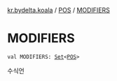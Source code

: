 [kr.bydelta.koala](../index.md) / [POS](index.md) / [MODIFIERS](./-m-o-d-i-f-i-e-r-s.md)

# MODIFIERS

`val MODIFIERS: `[`Set`](https://kotlinlang.org/api/latest/jvm/stdlib/kotlin.collections/-set/index.html)`<`[`POS`](index.md)`>`

수식언

